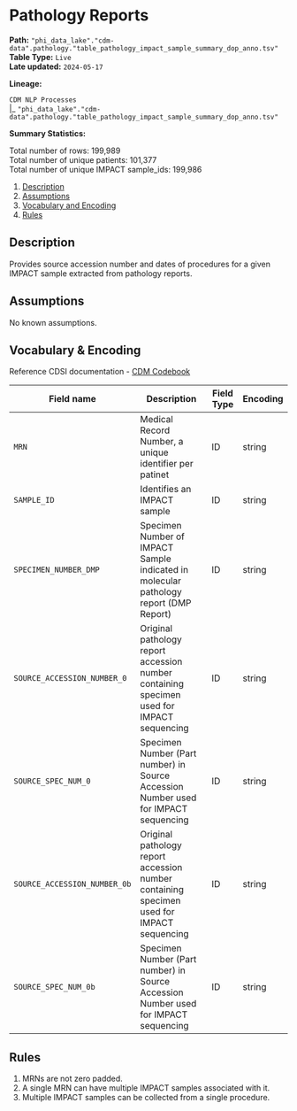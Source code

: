 # Pathology Reports 

<b>Path:</b> `"phi_data_lake"."cdm-data".pathology."table_pathology_impact_sample_summary_dop_anno.tsv"` <br/>
<b>Table Type:</b> `Live` <br/>
<b>Late updated:</b> `2024-05-17` <br/>

<b>Lineage:</b> 

`CDM NLP Processes` <br/>
|_ `"phi_data_lake"."cdm-data".pathology."table_pathology_impact_sample_summary_dop_anno.tsv"` <br/>

<b>Summary Statistics:</b>

Total number of rows: 199,989 <br/>
Total number of unique patients: 101,377 <br/>
Total number of unique IMPACT sample_ids: 199,986 <br/>


1. [Description](#description)
2. [Assumptions](#assumptions)
3. [Vocabulary and Encoding](#vocabulary)
3. [Rules](#rules)


## Description <a name="description"></a>

Provides source accession number and dates of procedures for a given IMPACT sample extracted from pathology reports.

## Assumptions <a name="assumptions"></a>

No known assumptions.


## Vocabulary & Encoding <a name="vocabulary"></a>

Reference CDSI documentation - [CDM Codebook](https://docs.google.com/spreadsheets/d/1po0GdSwqmmXibz4e-7YvTPUbXpi0WYv3c2ImdHXxyuc/edit#gid=187767892)

| **Field name** | **Description** | **Field Type** | **Encoding** |
|---|---|---|---|
| `MRN` | Medical Record Number, a unique identifier per patinet  | ID | string |
| `SAMPLE_ID` | Identifies an IMPACT sample  | ID | string |
| `SPECIMEN_NUMBER_DMP` | Specimen Number of IMPACT Sample indicated in molecular pathology report (DMP Report)  | ID | string |
| `SOURCE_ACCESSION_NUMBER_0` | Original pathology report accession number containing specimen used for IMPACT sequencing  | ID | string |
| `SOURCE_SPEC_NUM_0` | Specimen Number (Part number) in Source Accession Number used for IMPACT sequencing    | ID | string |
| `SOURCE_ACCESSION_NUMBER_0b` | Original pathology report accession number containing specimen used for IMPACT sequencing   | ID | string |
| `SOURCE_SPEC_NUM_0b` | Specimen Number (Part number) in Source Accession Number used for IMPACT sequencing | ID | string |



## Rules <a name="rules"></a>

1. MRNs are not zero padded.
2. A single MRN can have multiple IMPACT samples associated with it.
3. Multiple IMPACT samples can be collected from a single procedure.



